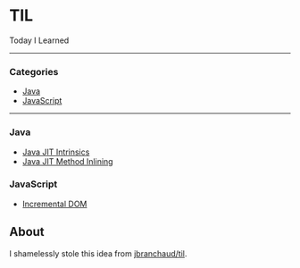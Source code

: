 # TIL

Today I Learned

---

### Categories

* [Java](#java)
* [JavaScript](#javascript)

---

### Java

- [Java JIT Intrinsics](java/java_intrinsics.md)
- [Java JIT Method Inlining](java/java_method_inlining.md)

### JavaScript

- [Incremental DOM](javascript/javascript_incremental_dom.md)

## About

I shamelessly stole this idea from [jbranchaud/til](https://github.com/jbranchaud/til).

